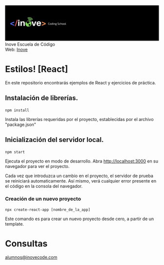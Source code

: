 ![Inove banner](./inove.jpg)
Inove Escuela de Código\
Web: [Inove](http://inovecode.com)

# Estilos! [React]
En este repositorio encontrarás ejemplos de React y ejercicios de práctica.


## Instalación de librerías.
`npm install`

Instala las librerías requeridas por el proyecto, establecidas por el archivo "package.json"


## Inicialización del servidor local.
`npm start`

Ejecuta el proyecto en modo de desarrollo.
Abra [http://localhost:3000](http://localhost:3000) en su navegador para ver el proyecto.

Cada vez que introduzca un cambio en el proyecto, el servidor de prueba se reiniciará automaticamente.
Así mismo, verá cualquier error presente en el código en la consola del navegador.

### Creación de un nuevo proyecto

`npx create-react-app [nombre_de_la_app]`

Este comando es para crear un nuevo proyecto desde cero, a partir de un template.

# Consultas
alumnos@inovecode.com